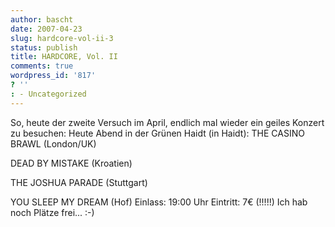 ```yaml
---
author: bascht
date: 2007-04-23
slug: hardcore-vol-ii-3
status: publish
title: HARDCORE, Vol. II
comments: true
wordpress_id: '817'
? ''
: - Uncategorized
---
```


So, heute der zweite Versuch im April, endlich mal wieder ein
geiles Konzert zu besuchen: Heute Abend in der Grünen Haidt (in
Haidt):
THE CASINO BRAWL (London/UK)

DEAD BY MISTAKE (Kroatien)

THE JOSHUA PARADE (Stuttgart)

YOU SLEEP MY DREAM (Hof) Einlass: 19:00 Uhr Eintritt: 7€ (!!!!!)
Ich hab noch Plätze frei... :-)



